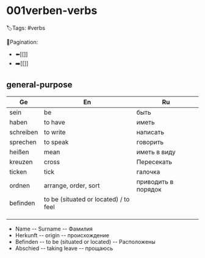 # 001verben-verbs

🏷️Tags: #verbs

🧭Pagination:
- ⬅️[[]]
- ➡️[[]]

## general-purpose

| Ge        | En                                    | Ru                  |
|-----------|---------------------------------------|---------------------|
| sein      | be                                    | быть                |
| haben     | to have                               | иметь               |
| schreiben | to write                              | написать            |
| sprechen  | to speak                              | говорить            |
| heißen    | mean                                  | иметь в виду        |
| kreuzen   | cross                                 | Пересекать          |
| ticken    | tick                                  | галочка             |
| ordnen    | arrange, order, sort                  | приводить в порядок |
| befinden  | to be (situated or located) / to feel |                     |
|           |                                       |                     |
|           |                                       |                     |
|           |                                       |                     |

 
 
 
 
 
 
 
 
 



- Name -- Surname -- Фамилия
- Herkunft -- origin -- происхождение
- Befinden -- to be (situated or located) -- Расположены
- Abschied -- taking leave -- прощаюсь